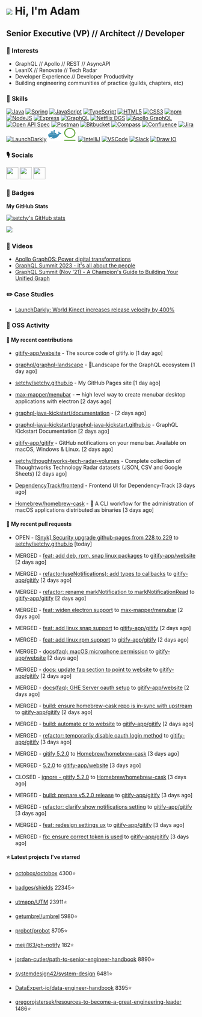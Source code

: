 ![](https://user-images.githubusercontent.com/18350557/176309783-0785949b-9127-417c-8b55-ab5a4333674e.gif) Hi, I'm Adam
============================================================================================================================

Senior Executive (VP) // Architect // Developer
-----------------------------------------------

### 🔭 Interests

- GraphQL // Apollo // REST // AsyncAPI
- LeanIX // Renovate // Tech Radar
- Developer Experience // Developer Productivity
- Building engineering communities of practice (guilds, chapters, etc)

### 💪 Skills

<p align="left">
  <a href="https://www.oracle.com/java/" target="_blank" rel="noreferrer"><img src="https://raw.githubusercontent.com/danielcranney/readme-generator/main/public/icons/skills/java-colored.svg" width="36" height="36" alt="Java" /></a>
  <a href="https://spring.io/" target="_blank" rel="noreferrer"><img src="https://cdn.worldvectorlogo.com/logos/spring-3.svg" width="36" height="36" alt="Spring" /></a> 
  <a href="https://developer.mozilla.org/en-US/docs/Web/JavaScript" target="_blank" rel="noreferrer"><img src="https://raw.githubusercontent.com/danielcranney/readme-generator/main/public/icons/skills/javascript-colored.svg" width="36" height="36" alt="JavaScript" /></a>
  <a href="https://www.typescriptlang.org/" target="_blank" rel="noreferrer"><img src="https://raw.githubusercontent.com/danielcranney/readme-generator/main/public/icons/skills/typescript-colored.svg" width="36" height="36" alt="TypeScript" /></a>
  <a href="https://developer.mozilla.org/en-US/docs/Glossary/HTML5" target="_blank" rel="noreferrer"><img src="https://raw.githubusercontent.com/danielcranney/readme-generator/main/public/icons/skills/html5-colored.svg" width="36" height="36" alt="HTML5" /></a>
  <a href="https://www.w3.org/TR/CSS/#css" target="_blank" rel="noreferrer"><img src="https://raw.githubusercontent.com/danielcranney/readme-generator/main/public/icons/skills/css3-colored.svg" width="36" height="36" alt="CSS3" /></a>
  <a href="https://www.npmjs.com//" target="_blank" rel="noreferrer"><img src="https://cdn.worldvectorlogo.com/logos/npm-square-red-1.svg" width="36" height="36" alt="npm" /></a>
  <a href="https://nodejs.org/en/" target="_blank" rel="noreferrer"><img src="https://raw.githubusercontent.com/danielcranney/readme-generator/main/public/icons/skills/nodejs-colored.svg" width="36" height="36" alt="NodeJS" /></a>
  <a href="https://expressjs.com/" target="_blank" rel="noreferrer"><img src="https://raw.githubusercontent.com/danielcranney/readme-generator/main/public/icons/skills/express-colored.svg" width="36" height="36" alt="Express" /></a>
  <a href="https://graphql.org/" target="_blank" rel="noreferrer"><img src="https://raw.githubusercontent.com/danielcranney/readme-generator/main/public/icons/skills/graphql-colored.svg" width="36" height="36" alt="GraphQL" /></a>
  <a href="https://netflix.github.io/dgs/" target="_blank" rel="noreferrer"><img src="https://raw.githubusercontent.com/Netflix/dgs/main/docs/images/dgs-framework-brand/Icon/dgs-icon--blue.svg" width="36" height="36" alt="Netflix DGS" /></a>
  <a href="https://apollographql.com/" target="_blank" rel="noreferrer"><img src="https://cdn.worldvectorlogo.com/logos/apollo-graphql-compact.svg" width="36" height="36" alt="Apollo GraphQL" /></a>
  <a href="https://swagger.io/specification/" target="_blank" rel="noreferrer"><img src="https://cdn.worldvectorlogo.com/logos/openapi-1.svg" width="36" height="36" alt="Open API Spec" /></a>
  <a href="https://www.postman.com//" target="_blank" rel="noreferrer"><img src="https://cdn.worldvectorlogo.com/logos/postman.svg" width="36" height="36" alt="Postman" /></a>
  <a href="https://www.atlassian.com/software/bitbucket" target="_blank" rel="noreferrer"><img src="https://cdn.worldvectorlogo.com/logos/bitbucket-icon.svg" width="36" height="36" alt="Bitbucket" /></a>
  <a href="https://www.atlassian.com/software/compass" target="_blank" rel="noreferrer"><img src="https://cdn.worldvectorlogo.com/logos/atlassian-compass-1.svg" width="36" height="36" alt="Compass" /></a>
  <a href="https://www.atlassian.com/software/confluence" target="_blank" rel="noreferrer"><img src="https://cdn.worldvectorlogo.com/logos/confluence-1.svg" width="36" height="36" alt="Confluence" /></a>
  <a href="https://www.atlassian.com/software/jira" target="_blank" rel="noreferrer"><img src="https://cdn.worldvectorlogo.com/logos/jira-1.svg" width="36" height="36" alt="Jira" /></a>
  <a href="https://launchdarkly.com/" target="_blank" rel="noreferrer"><img src="https://cdn.worldvectorlogo.com/logos/launchdarkly-2.svg" width="36" height="36" alt="LaunchDarkly" /></a>
  <a href="https://docker.com/" target="_blank" rel="noreferrer"><img src="https://raw.githubusercontent.com/nx211/homer-icons/master/png/docker.png" width="36" height="36" alt="Docker" /></a>
  <a href="https://jfrog.com/artifactory/" target="_blank" rel="noreferrer"><img src="https://raw.githubusercontent.com/nx211/homer-icons/master/png/artifactory.png" width="36" height="36" alt="Artifactory" /></a>
  <a href="https://www.jetbrains.com/idea/" target="_blank" rel="noreferrer"><img src="https://cdn.worldvectorlogo.com/logos/intellij-idea-1.svg" width="36" height="36" alt="IntelliJ" /></a>
  <a href="https://code.visualstudio.com/" target="_blank" rel="noreferrer"><img src="https://cdn.worldvectorlogo.com/logos/visual-studio-code-1.svg" width="36" height="36" alt="VSCode" /></a>
  <a href="https://slack.com/" target="_blank" rel="noreferrer"><img src="https://cdn.worldvectorlogo.com/logos/slack-new-logo.svg" width="36" height="36" alt="Slack" /></a>
  <a href="https://drawio-app.com/" target="_blank" rel="noreferrer"><img src="https://cdn.worldvectorlogo.com/logos/draw-io.svg" width="36" height="36" alt="Draw IO" /></a>
</p>

                      

### 🎙️ Socials
                  
<p align="left">
  <a href="https://www.github.com/setchy" target="_blank" rel="noreferrer"><img src="https://raw.githubusercontent.com/danielcranney/readme-generator/main/public/icons/socials/github.svg" width="32" height="32" /></a>
  <a href="https://www.linkedin.com/in/adamsetch" target="_blank" rel="noreferrer"><img src="https://raw.githubusercontent.com/danielcranney/readme-generator/main/public/icons/socials/linkedin.svg" width="32" height="32" /></a>
  <a href="https://www.twitter.com/setchy87" target="_blank" rel="noreferrer"><img src="https://raw.githubusercontent.com/danielcranney/readme-generator/main/public/icons/socials/twitter.svg" width="32" height="32" /></a>
</p>

### 📛 Badges

<b>My GitHub Stats</b>

<a href="http://www.github.com/setchy"><img src="https://github-readme-stats.vercel.app/api?username=setchy&show_icons=true&hide=&count_private=true&title_color=0891b2&text_color=ffffff&icon_color=0891b2&bg_color=1c1917&hide_border=true&show_icons=true" alt="setchy's GitHub stats" /></a>

<a href="http://www.github.com/setchy"><img src="https://github-readme-streak-stats.herokuapp.com/?user=setchy&stroke=ffffff&background=1c1917&ring=0891b2&fire=0891b2&currStreakNum=ffffff&currStreakLabel=0891b2&sideNums=ffffff&sideLabels=ffffff&dates=ffffff&hide_border=true" /></a>

### 📼 Videos

- [Apollo GraphOS: Power digital transformations](https://www.apollographql.com/enterprise?wvideo=4fu2lsjssc)
- [GraphQL Summit 2023 - it's all about the people](https://www.youtube.com/watch?v=090IWEcHbJc)
- [GraphQL Summit (Nov '21) - A Champion's Guide to Building Your Unified Graph](https://www.apollographql.com/events/roundtable/graphql-summit-november-2021/a-champions-guide-to-building-your-unified-graph)

### ✏️ Case Studies

- [LaunchDarkly: World Kinect increases release velocity by 400%](https://launchdarkly.com/case-studies/world-kinect/)

### 🎯 OSS Activity
#### 🚀 My recent contributions



- [gitify-app/website](https://github.com/gitify-app/website) - The source code of gitify.io [1 day ago]

- [graphql/graphql-landscape](https://github.com/graphql/graphql-landscape) - 🌄Landscape for the GraphQL ecosystem [1 day ago]

- [setchy/setchy.github.io](https://github.com/setchy/setchy.github.io) - My GitHub Pages site [1 day ago]

- [max-mapper/menubar](https://github.com/max-mapper/menubar) - ➖ high level way to create menubar desktop applications with electron [2 days ago]

- [graphql-java-kickstart/documentation](https://github.com/graphql-java-kickstart/documentation) -  [2 days ago]

- [graphql-java-kickstart/graphql-java-kickstart.github.io](https://github.com/graphql-java-kickstart/graphql-java-kickstart.github.io) - GraphQL Kickstart Documentation [2 days ago]

- [gitify-app/gitify](https://github.com/gitify-app/gitify) - GitHub notifications on your menu bar. Available on macOS, Windows &amp; Linux. [2 days ago]

- [setchy/thoughtworks-tech-radar-volumes](https://github.com/setchy/thoughtworks-tech-radar-volumes) - Complete collection of Thoughtworks Technology Radar datasets (JSON, CSV and Google Sheets) [2 days ago]

- [DependencyTrack/frontend](https://github.com/DependencyTrack/frontend) - Frontend UI for Dependency-Track [3 days ago]

- [Homebrew/homebrew-cask](https://github.com/Homebrew/homebrew-cask) - 🍻 A CLI workflow for the administration of macOS applications distributed as binaries [3 days ago]

#### 🎉 My recent pull requests



- OPEN - [[Snyk] Security upgrade github-pages from 228 to 229](https://github.com/setchy/setchy.github.io/pull/31) to [setchy/setchy.github.io](https://github.com/setchy/setchy.github.io) [today]

- MERGED - [feat: add deb, rpm, snap linux packages](https://github.com/gitify-app/website/pull/91) to [gitify-app/website](https://github.com/gitify-app/website) [2 days ago]

- MERGED - [refactor(useNotifications): add types to callbacks](https://github.com/gitify-app/gitify/pull/960) to [gitify-app/gitify](https://github.com/gitify-app/gitify) [2 days ago]

- MERGED - [refactor: rename markNotification to markNotificationRead](https://github.com/gitify-app/gitify/pull/959) to [gitify-app/gitify](https://github.com/gitify-app/gitify) [2 days ago]

- MERGED - [feat: widen electron support](https://github.com/max-mapper/menubar/pull/473) to [max-mapper/menubar](https://github.com/max-mapper/menubar) [2 days ago]

- MERGED - [feat: add linux snap support](https://github.com/gitify-app/gitify/pull/958) to [gitify-app/gitify](https://github.com/gitify-app/gitify) [2 days ago]

- MERGED - [feat: add linux rpm support](https://github.com/gitify-app/gitify/pull/957) to [gitify-app/gitify](https://github.com/gitify-app/gitify) [2 days ago]

- MERGED - [docs(faq): macOS microphone permission](https://github.com/gitify-app/website/pull/90) to [gitify-app/website](https://github.com/gitify-app/website) [2 days ago]

- MERGED - [docs: update faq section to point to website](https://github.com/gitify-app/gitify/pull/956) to [gitify-app/gitify](https://github.com/gitify-app/gitify) [2 days ago]

- MERGED - [docs(faq): GHE Server oauth setup](https://github.com/gitify-app/website/pull/89) to [gitify-app/website](https://github.com/gitify-app/website) [2 days ago]

- MERGED - [build: ensure homebrew-cask repo is in-sync with upstream](https://github.com/gitify-app/gitify/pull/955) to [gitify-app/gitify](https://github.com/gitify-app/gitify) [2 days ago]

- MERGED - [build: automate pr to website](https://github.com/gitify-app/gitify/pull/954) to [gitify-app/gitify](https://github.com/gitify-app/gitify) [2 days ago]

- MERGED - [refactor: temporarily disable oauth login method](https://github.com/gitify-app/gitify/pull/952) to [gitify-app/gitify](https://github.com/gitify-app/gitify) [3 days ago]

- MERGED - [gitify 5.2.0](https://github.com/Homebrew/homebrew-cask/pull/170467) to [Homebrew/homebrew-cask](https://github.com/Homebrew/homebrew-cask) [3 days ago]

- MERGED - [5.2.0](https://github.com/gitify-app/website/pull/87) to [gitify-app/website](https://github.com/gitify-app/website) [3 days ago]

- CLOSED - [ignore - gitify 5.2.0](https://github.com/Homebrew/homebrew-cask/pull/170456) to [Homebrew/homebrew-cask](https://github.com/Homebrew/homebrew-cask) [3 days ago]

- MERGED - [build: prepare v5.2.0 release](https://github.com/gitify-app/gitify/pull/951) to [gitify-app/gitify](https://github.com/gitify-app/gitify) [3 days ago]

- MERGED - [refactor: clarify show notifications setting](https://github.com/gitify-app/gitify/pull/948) to [gitify-app/gitify](https://github.com/gitify-app/gitify) [3 days ago]

- MERGED - [feat: redesign settings ux](https://github.com/gitify-app/gitify/pull/947) to [gitify-app/gitify](https://github.com/gitify-app/gitify) [3 days ago]

- MERGED - [fix: ensure correct token is used](https://github.com/gitify-app/gitify/pull/946) to [gitify-app/gitify](https://github.com/gitify-app/gitify) [3 days ago]

#### ⭐ Latest projects I've starred



- [octobox/octobox](https://github.com/octobox/octobox) 4300⭐

- [badges/shields](https://github.com/badges/shields) 22345⭐

- [utmapp/UTM](https://github.com/utmapp/UTM) 23911⭐

- [getumbrel/umbrel](https://github.com/getumbrel/umbrel) 5980⭐

- [probot/probot](https://github.com/probot/probot) 8705⭐

- [meiji163/gh-notify](https://github.com/meiji163/gh-notify) 182⭐

- [jordan-cutler/path-to-senior-engineer-handbook](https://github.com/jordan-cutler/path-to-senior-engineer-handbook) 8890⭐

- [systemdesign42/system-design](https://github.com/systemdesign42/system-design) 6481⭐

- [DataExpert-io/data-engineer-handbook](https://github.com/DataExpert-io/data-engineer-handbook) 8395⭐

- [gregorojstersek/resources-to-become-a-great-engineering-leader](https://github.com/gregorojstersek/resources-to-become-a-great-engineering-leader) 1486⭐


